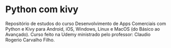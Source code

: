 # Python com kivy
Repositório de estudos do curso Desenvolvimento de Apps Comerciais com Python e Kivy para Android, iOS, Windows, Linux e MacOS (do Básico ao Avançado).
Curso feito na Udemy ministrado pelo professor: Claudio Rogerio Carvalho Filho.
